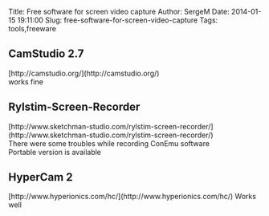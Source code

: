 Title: Free software for screen video capture
Author: SergeM
Date: 2014-01-15 19:11:00
Slug: free-software-for-screen-video-capture
Tags: tools,freeware

<div dir="ltr" style="text-align: left;" trbidi="on"><h2 style="text-align: left;">CamStudio 2.7</h2><div>[http://camstudio.org/](http://camstudio.org/)</div><div>works fine</div>


<h2 style="text-align: left;">Rylstim-Screen-Recorder</h2><div>[http://www.sketchman-studio.com/rylstim-screen-recorder/](http://www.sketchman-studio.com/rylstim-screen-recorder/)</div><div>There were some troubles while recording ConEmu software</div>Portable version is available


<h2 style="text-align: left;">HyperCam 2</h2>[http://www.hyperionics.com/hc/](http://www.hyperionics.com/hc/)
Works well

</div>